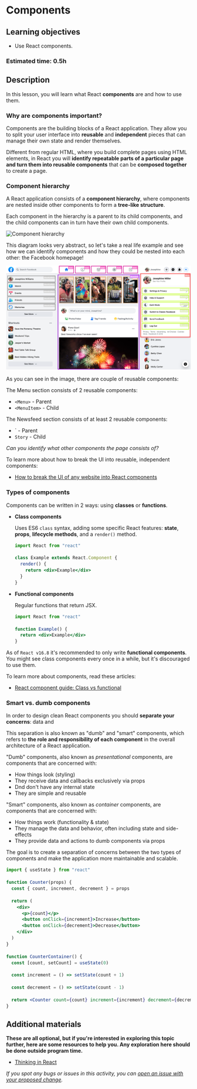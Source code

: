 # Components

## Learning objectives

- Use React components.

### Estimated time: 0.5h

## Description

In this lesson, you will learn what React **components** are and how to use them.

### Why are components important?

Components are the building blocks of a React application. They allow you to split your user interface into **reusable** and **independent** pieces that can manage their own state and render themselves.

Different from regular HTML, where you build complete pages using HTML elements, in React you will **identify repeatable parts of a particular page and turn them into reusable components** that can be **composed together** to create a page.

### Component hierarchy

A React application consists of a **component hierarchy**, where components are nested inside other components to form a **tree-like structure**.

Each component in the hierarchy is a parent to its child components, and the child components can in turn have their own child components.

![Component hierarchy](https://media.licdn.com/dms/image/C4D12AQFxpSKk5vS7JQ/article-cover_image-shrink_600_2000/0/1615358923451?e=1680739200&v=beta&t=n2gt3M4jkCgNQ1ciOnLTFkb4e0-ihFbSqWt-IAX4gKk)

This diagram looks very abstract, so let's take a real life example and see how we can identify components and how they could be nested into each other: the Facebook homepage!

![Components in Facebook Homepage](./../images/components-facebook.png)

As you can see in the image, there are couple of reusable components:

The Menu section consists of 2 reusable components:

- `<Menu>` - Parent
- `<MenuItem>` - Child

The Newsfeed section consists of at least 2 reusable components:

- `<NewsFeed> - Parent
- `Story` - Child

_Can you identify what other components the page consists of?_

To learn more about how to break the  UI into reusable, independent components:

- [How to break the UI of any website into React components](https://dev.to/efkumah/how-to-break-the-ui-of-any-website-into-react-components-10lc)

### Types of components

Components can be written in 2 ways: using **classes** or **functions**.

- **Class components**

  Uses ES6 `class` syntax, adding some specific React features: **state**, **props**, **lifecycle methods**, and a `render()` method.

  ```jsx
  import React from "react"

  class Example extends React.Component {
    render() {
      return <div>Example</div>
    }
  }
  ```

- **Functional components**

  Regular functions that return JSX.

  ```jsx
  import React from "react"

  function Example() {
    return <div>Example</div>
  }
  ```

As of `React v16.8` it's recommended to only write **functional components**. You might see class components every once in a while, but it's discouraged to use them.

To learn more about components, read these articles:

- [React component guide: Class vs functional](https://www.educative.io/blog/react-component-class-vs-functional)

### Smart vs. dumb components

In order to design clean React components you should **separate your concerns**: data and

This separation is also known as "dumb" and "smart" components, which refers to **the role and responsibility of each component** in the overall architecture of a React application.

"Dumb" components, also known as _presentational_ components, are components that are concerned with:

- How things look (styling)
- They receive data and callbacks exclusively via props
- Dnd don't have any internal state
- They are simple and reusable

"Smart" components, also known as _container_ components, are components that are concerned with:

- How things work (functionality & state)
- They manage the data and behavior, often including state and side-effects
- They provide data and actions to dumb components via props

The goal is to create a separation of concerns between the two types of components and make the application more maintainable and scalable.

```jsx
import { useState } from "react"

function Counter(props) {
  const { count, increment, decrement } = props

  return (
    <div>
      <p>{count}</p>
      <button onClick={increment}>Increase</button>
      <button onClick={decrement}>Decrease</button>
    </div>
  )
}

function CounterContainer() {
  const [count, setCount] = useState(0)

  const increment = () => setState(count + 1)

  const decrement = () => setState(count - 1)

  return <Counter count={count} increment={increment} decrement={decrement} />
}
```

## Additional materials

**These are all optional, but if you're interested in exploring this topic further, here are some resources to help you. Any exploration here should be done outside program time.**

- [Thinking in React](https://beta.reactjs.org/learn/thinking-in-react)

_If you spot any bugs or issues in this activity, you can [open an issue with your proposed change](https://github.com/microverseinc/curriculum-transversal-skills/blob/main/git-github/articles/open_issue.md)._